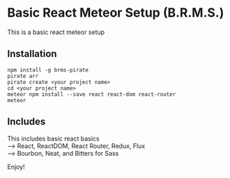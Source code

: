 <!--
@Author: Layne Faler <laynefaler>
@Date:   10-02-2016
@Email:  laynefaler@gmail.com
@Last modified by:   laynefaler
@Last modified time: 10-03-2016
-->

# Basic React Meteor Setup (B.R.M.S.)

This is a basic react meteor setup <br/>

## Installation

`npm install -g brms-pirate` <br/>
`pirate arr`<br/>
`pirate create <your project name>`<br/>
`cd <your project name>`<br/>
`meteor npm install --save react react-dom react-router` <br/>
`meteor`<br/>

## Includes

This includes basic react basics <br/>
--> React, ReactDOM, React Router, Redux, Flux <br/>
--> Bourbon, Neat, and Bitters for Sass <br/>

Enjoy! <br/>
